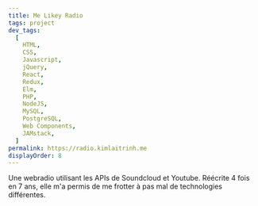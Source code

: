 ```yaml
---
title: Me Likey Radio
tags: project
dev_tags:
  [
    HTML,
    CSS,
    Javascript,
    jQuery,
    React,
    Redux,
    Elm,
    PHP,
    NodeJS,
    MySQL,
    PostgreSQL,
    Web Components,
    JAMstack,
  ]
permalink: https://radio.kimlaitrinh.me
displayOrder: 8
---
```


Une webradio utilisant les APIs de Soundcloud et Youtube. Réécrite 4 fois en 7
ans, elle m'a permis de me frotter à pas mal de technologies différentes.
